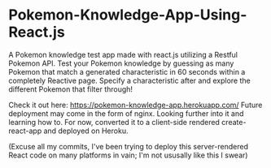 # Pokemon-Knowledge-App-Using-React.js
A Pokemon knowledge test app made with react.js utilizing a Restful Pokemon API.
Test your Pokemon knowledge by guessing as many Pokemon that match a generated characteristic in 60 seconds within a completely Reactive page.
Specify a characteristic after and explore the different Pokemon that filter through!

Check it out here: https://pokemon-knowledge-app.herokuapp.com/
Future deployment may come in the form of nginx. Looking further into it and learning how to. For now, converted it to a client-side rendered create-react-app and deployed on Heroku.

(Excuse all my commits, I've been trying to deploy this server-rendered React code on many platforms in vain; I'm not ususally like this I swear)
